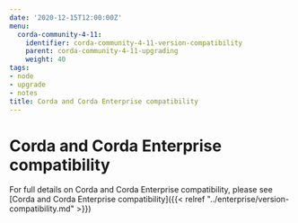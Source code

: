 ```yaml
---
date: '2020-12-15T12:00:00Z'
menu:
  corda-community-4-11:
    identifier: corda-community-4-11-version-compatibility
    parent: corda-community-4-11-upgrading
    weight: 40
tags:
- node
- upgrade
- notes
title: Corda and Corda Enterprise compatibility
---
```



# Corda and Corda Enterprise compatibility

For full details on Corda and Corda Enterprise compatibility, please see [Corda and Corda Enterprise compatibility]({{< relref "../enterprise/version-compatibility.md" >}})
